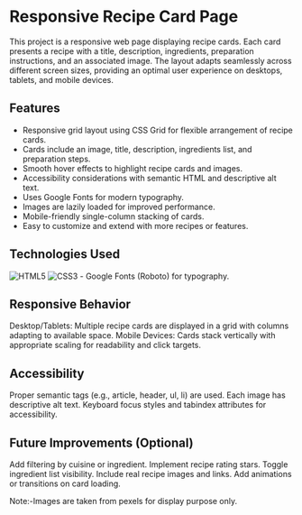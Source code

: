 # Responsive Recipe Card Page

This project is a responsive web page displaying recipe cards. Each card presents a recipe with a title, description, ingredients, preparation instructions, and an associated image. The layout adapts seamlessly across different screen sizes, providing an optimal user experience on desktops, tablets, and mobile devices.

## Features

- Responsive grid layout using CSS Grid for flexible arrangement of recipe cards.
- Cards include an image, title, description, ingredients list, and preparation steps.
- Smooth hover effects to highlight recipe cards and images.
- Accessibility considerations with semantic HTML and descriptive alt text.
- Uses Google Fonts for modern typography.
- Images are lazily loaded for improved performance.
- Mobile-friendly single-column stacking of cards.
- Easy to customize and extend with more recipes or features.

## Technologies Used

<div align="left">
<img alt="HTML5" src="https://img.shields.io/badge/html5-%23E34F26.svg?style=for-the-badge&logo=html5&logoColor=white"/>
<img alt="CSS3" src="https://img.shields.io/badge/css3-%231572B6.svg?style=for-the-badge&logo=css3&logoColor=white"/> 
- Google Fonts (Roboto) for typography.

## Responsive Behavior
Desktop/Tablets: Multiple recipe cards are displayed in a grid with columns adapting to available space.
Mobile Devices: Cards stack vertically with appropriate scaling for readability and click targets.
## Accessibility
Proper semantic tags (e.g., article, header, ul, li) are used.
Each image has descriptive alt text.
Keyboard focus styles and tabindex attributes for accessibility.
## Future Improvements (Optional)
Add filtering by cuisine or ingredient.
Implement recipe rating stars.
Toggle ingredient list visibility.
Include real recipe images and links.
Add animations or transitions on card loading.

Note:-Images are taken from pexels for display purpose only.
